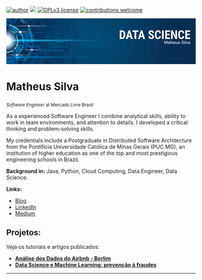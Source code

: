 [![author](https://img.shields.io/badge/author-matheus-red.svg)](https://www.linkedin.com/in/carlosfab) [![](https://img.shields.io/badge/python-3.7+-blue.svg)](https://www.python.org/downloads/release/python-365/) [![GPLv3 license](https://img.shields.io/badge/License-GPLv3-blue.svg)](http://perso.crans.org/besson/LICENSE.html) [![contributions welcome](https://img.shields.io/badge/contributions-welcome-brightgreen.svg?style=flat)](https://github.com/carlosfab/data_science/issues)

<p align="center">
  <img src="banner.png" >
</p>

# Matheus Silva
<sub>*Software Engineer* at Mercado Livre Brasil</sub>

As a experienced Software Engineer I combine analytical skills, ability to work in team environments, and attention to details. I developed a critical thinking and problem-solving skills.

My credentials include a Postgraduate in Distributed Software Architecture from the Pontifícia Universidade Católica de Minas Gerais (PUC MG), an institution of higher education as one of the top and most prestigious engineering schools in Brazil.

**Background in:** Java, Python, Cloud Computing, Data Engineer, Data Science.

**Links:**
* [Blog](http://msilva.dev)
* [LinkedIn](https://www.linkedin.com/in/matheus-silva-023384119/)
* [Medium](https://msilvadev.medium.com/)


## Projetos:
Veja os tutoriais e artigos publicados:

* **[Análise dos Dados do Airbnb - Berlim](https://bit.ly/3ptNN8h)**
* **[Data Science e Machine Learning: prevenção à fraudes](https://bit.ly/3wXqy8R)**

---




